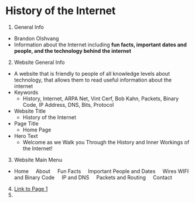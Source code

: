 # History of the Internet
1. General Info
- Brandon Olshvang
- Information about the Internet including **fun facts, important dates and people, and the technology behind the internet**
2. Website General Info
- A website that is friendly to people of all knowledge levels about technology, that allows them to read useful information about the internet
- Keywords
    - History, Internet, ARPA Net, Vint Cerf, Bob Kahn, Packets, Binary Code, IP Address, DNS, Bits, Protocol
- Website Title
    - History of the Internet
- Page Title
    - Home Page
- Hero Text
    - Welcome as we Walk you Through the History and Inner Workings of the Internet!
3. Website Main Menu
- Home &nbsp; &nbsp; About &nbsp; &nbsp; Fun Facts &nbsp; &nbsp; Important People and Dates &nbsp; &nbsp; Wires WIFI and Binary Code &nbsp; &nbsp; IP and DNS &nbsp; &nbsp; Packets and Routing &nbsp; &nbsp; Contact
4. [Link to Page 1](Page1.md "Page 1")
5. 
